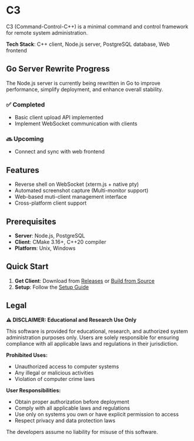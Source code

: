 # C3

C3 (Command-Control-C++) is a minimal command and control framework for remote system administration.

**Tech Stack**: C++ client, Node.js server, PostgreSQL database, Web frontend

## Go Server Rewrite Progress

The Node.js server is currently being rewritten in Go to improve performance, simplify deployment, and enhance overall stability.

### ✅ Completed

* Basic client upload API implemented
* Implement WebSocket communication with clients

### 🔜 Upcoming

* Connect and sync with web frontend

## Features

- Reverse shell on WebSocket (xterm.js + native pty)
- Automated screenshot capture (Multi-monitor support)
- Web-based muti-client management interface
- Cross-platform client support

## Prerequisites

- **Server**: Node.js, PostgreSQL
- **Client**: CMake 3.16+, C++20 compiler
- **Platform**: Unix, Windows

## Quick Start

1. **Get Client**: Download from [Releases](https://github.com/yuzujr/C3/releases) or [Build from Source](docs/BUILD.md)
2. **Setup**: Follow the [Setup Guide](docs/SETUP.md)

## Legal

**⚠️ DISCLAIMER: Educational and Research Use Only**

This software is provided for educational, research, and authorized system administration purposes only. Users are solely responsible for ensuring compliance with all applicable laws and regulations in their jurisdiction.

**Prohibited Uses:**
- Unauthorized access to computer systems
- Any illegal or malicious activities
- Violation of computer crime laws

**User Responsibilities:**
- Obtain proper authorization before deployment
- Comply with all applicable laws and regulations
- Use only on systems you own or have explicit permission to access
- Respect privacy and data protection laws

The developers assume no liability for misuse of this software.
